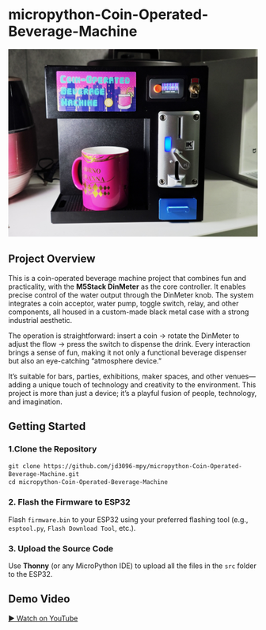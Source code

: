 # micropython-Coin-Operated-Beverage-Machine

![](photo.jpg)

## Project Overview

This is a coin-operated beverage machine project that combines fun and practicality, with the **M5Stack DinMeter** as the core controller. It enables precise control of the water output through the DinMeter knob. The system integrates a coin acceptor, water pump, toggle switch, relay, and other components, all housed in a custom-made black metal case with a strong industrial aesthetic.

The operation is straightforward: insert a coin → rotate the DinMeter to adjust the flow → press the switch to dispense the drink. Every interaction brings a sense of fun, making it not only a functional beverage dispenser but also an eye-catching “atmosphere device.”

It’s suitable for bars, parties, exhibitions, maker spaces, and other venues—adding a unique touch of technology and creativity to the environment. This project is more than just a device; it’s a playful fusion of people, technology, and imagination.



## Getting Started

### 1.Clone the Repository

```
git clone https://github.com/jd3096-mpy/micropython-Coin-Operated-Beverage-Machine.git
cd micropython-Coin-Operated-Beverage-Machine
```

### 2. Flash the Firmware to ESP32

Flash `firmware.bin` to your ESP32 using your preferred flashing tool (e.g., `esptool.py`, `Flash Download Tool`, etc.).

### 3. Upload the Source Code

Use **Thonny** (or any MicroPython IDE) to upload all the files in the `src` folder to the ESP32.



## Demo Video

[▶️ Watch on YouTube](https://youtu.be/p3J-5d9zr7I)

